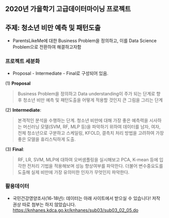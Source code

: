 ## 2020년 가을학기 고급데이터마이닝 프로젝트

## 주제: 청소년 비만 예측 및 패턴도출
 - ParentsLikeMe에 대한 Business Problem을 정의하고, 이를 Data Science Problem으로 전환하여 해결하고자함
 
### 프로젝트 세분화
 - Proposal - Intermediate - Final로 구성되어 있음. 
 
 (1) **Proposal**
  > Business Problem을 정의하고 Data understanding이 주가 되는 단계로 향후 청소년 비만 예측 및 패턴도출을 어떻게 적용할 것인지 큰 그림을 그리는 단계
 
 (2) **Intermediate**: 
  > 본격적인 분석을 수행하는 단계. 청소년 비만에 대해 가장 좋은 예측력을 시사하는 머신러닝 모델(SVM, RF, MLP 등)을 파악하기 위하여 데이터를 남자, 여자, 전체 청소년으로 구분하고 스케일링, KFOLD, 결측치 처리 방법을 고려하여 가장 좋은 모델을 휴리스틱하게 도출.
 
 (3) **Final**: 
  > RF, LR, SVM, MLP에 대하여 오버샘플링을 실시해보고 PCA, K-mean 등에 입각한 전처리 기법을 적용해보며 성능 향상여부를 파악한다. 더불어 변수중요도를 도출해 실제 비만에 가장 유의미한 인자가 무엇인지 파악한다.

### 활용데이터
 - 국민건강영양조사(16-18년): 데이터는 아래 사이트에서 받으실 수 있습니다! 저작권상 따로 첨부는 하지 않았습니다.
 https://knhanes.kdca.go.kr/knhanes/sub03/sub03_02_05.do
